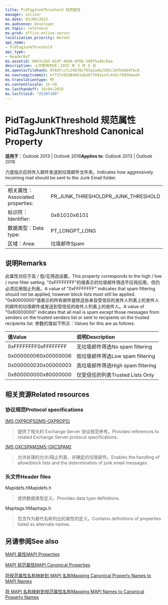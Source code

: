 ```yaml
---
title: PidTagJunkThreshold 规范属性
manager: soliver
ms.date: 03/09/2015
ms.audience: Developer
ms.topic: reference
ms.prod: office-online-server
localization_priority: Normal
api_name:
- PidTagJunkThreshold
api_type:
- HeaderDef
ms.assetid: 8067e2b5-02df-4b96-8f66-509f5a48c8aa
description: 上次修改时间：2015 年 3 月 9 日
ms.openlocfilehash: 078dfcc7c24870cf95a2a4b2385c34fbeb64fac0
ms.sourcegitcommit: ef717c65d8dd41ababffb01eafc443c79950aed4
ms.translationtype: MT
ms.contentlocale: zh-CN
ms.lasthandoff: 10/04/2018
ms.locfileid: "25387109"
---
```

# <a name="pidtagjunkthreshold-canonical-property"></a><span data-ttu-id="ad329-103">PidTagJunkThreshold 规范属性</span><span class="sxs-lookup"><span data-stu-id="ad329-103">PidTagJunkThreshold Canonical Property</span></span>

  
  
<span data-ttu-id="ad329-104">**适用于**：Outlook 2013 | Outlook 2016</span><span class="sxs-lookup"><span data-stu-id="ad329-104">**Applies to**: Outlook 2013 | Outlook 2016</span></span> 
  
<span data-ttu-id="ad329-105">力度指示应将传入邮件发送到垃圾邮件文件夹。</span><span class="sxs-lookup"><span data-stu-id="ad329-105">Indicates how aggressively incoming mail should be sent to the Junk Email folder.</span></span>
  
|||
|:-----|:-----|
|<span data-ttu-id="ad329-106">相关属性：</span><span class="sxs-lookup"><span data-stu-id="ad329-106">Associated properties:</span></span>  <br/> |<span data-ttu-id="ad329-107">PR_JUNK_THRESHOLD</span><span class="sxs-lookup"><span data-stu-id="ad329-107">PR_JUNK_THRESHOLD</span></span>  <br/> |
|<span data-ttu-id="ad329-108">标识符：</span><span class="sxs-lookup"><span data-stu-id="ad329-108">Identifier:</span></span>  <br/> |<span data-ttu-id="ad329-109">0x6101</span><span class="sxs-lookup"><span data-stu-id="ad329-109">0x6101</span></span>  <br/> |
|<span data-ttu-id="ad329-110">数据类型：</span><span class="sxs-lookup"><span data-stu-id="ad329-110">Data type:</span></span>  <br/> |<span data-ttu-id="ad329-111">PT_LONG</span><span class="sxs-lookup"><span data-stu-id="ad329-111">PT_LONG</span></span>  <br/> |
|<span data-ttu-id="ad329-112">区域：</span><span class="sxs-lookup"><span data-stu-id="ad329-112">Area:</span></span>  <br/> |<span data-ttu-id="ad329-113">垃圾邮件</span><span class="sxs-lookup"><span data-stu-id="ad329-113">Spam</span></span>  <br/> |
   
## <a name="remarks"></a><span data-ttu-id="ad329-114">说明</span><span class="sxs-lookup"><span data-stu-id="ad329-114">Remarks</span></span>

<span data-ttu-id="ad329-115">此属性对应于高 / 低/无筛选设置。</span><span class="sxs-lookup"><span data-stu-id="ad329-115">This property corresponds to the high / low / none filter setting.</span></span> <span data-ttu-id="ad329-116">"0xFFFFFFFF"的值表示的垃圾邮件筛选不应将应用，但仍必须应用阻止列表。</span><span class="sxs-lookup"><span data-stu-id="ad329-116">A value of "0xFFFFFFFF" indicates that spam filtering should not be applied, however block lists must still be applied.</span></span> <span data-ttu-id="ad329-117">"0x80000000"值表示的所有邮件是除这些来自受信任的发件人列表上的发件人的邮件的垃圾邮件或发送到受信任的收件人列表上的收件人。</span><span class="sxs-lookup"><span data-stu-id="ad329-117">A value of "0x80000000" indicates that all mail is spam except those messages from senders on the trusted senders list or sent to recipients on the trusted recipients list.</span></span> <span data-ttu-id="ad329-118">参数的值如下所示：</span><span class="sxs-lookup"><span data-stu-id="ad329-118">Values for this are as follows:</span></span>
  
|<span data-ttu-id="ad329-119">**值**</span><span class="sxs-lookup"><span data-stu-id="ad329-119">**Value**</span></span>|<span data-ttu-id="ad329-120">**说明**</span><span class="sxs-lookup"><span data-stu-id="ad329-120">**Description**</span></span>|
|:-----|:-----|
|<span data-ttu-id="ad329-121">0xFFFFFFFF</span><span class="sxs-lookup"><span data-stu-id="ad329-121">0xFFFFFFFF</span></span>  <br/> |<span data-ttu-id="ad329-122">无垃圾邮件筛选</span><span class="sxs-lookup"><span data-stu-id="ad329-122">No spam filtering</span></span>  <br/> |
|<span data-ttu-id="ad329-123">0x00000006</span><span class="sxs-lookup"><span data-stu-id="ad329-123">0x00000006</span></span>  <br/> |<span data-ttu-id="ad329-124">低垃圾邮件筛选</span><span class="sxs-lookup"><span data-stu-id="ad329-124">Low spam filtering</span></span>  <br/> |
|<span data-ttu-id="ad329-125">0x00000003</span><span class="sxs-lookup"><span data-stu-id="ad329-125">0x00000003</span></span>  <br/> |<span data-ttu-id="ad329-126">高垃圾邮件筛选</span><span class="sxs-lookup"><span data-stu-id="ad329-126">High spam filtering</span></span>  <br/> |
|<span data-ttu-id="ad329-127">0x80000000</span><span class="sxs-lookup"><span data-stu-id="ad329-127">0x80000000</span></span>  <br/> |<span data-ttu-id="ad329-128">仅受信任的列表</span><span class="sxs-lookup"><span data-stu-id="ad329-128">Trusted Lists Only</span></span>  <br/> |
   
## <a name="related-resources"></a><span data-ttu-id="ad329-129">相关资源</span><span class="sxs-lookup"><span data-stu-id="ad329-129">Related resources</span></span>

### <a name="protocol-specifications"></a><span data-ttu-id="ad329-130">协议规范</span><span class="sxs-lookup"><span data-stu-id="ad329-130">Protocol specifications</span></span>

<span data-ttu-id="ad329-131">[[MS OXPROPS]](https://msdn.microsoft.com/library/f6ab1613-aefe-447d-a49c-18217230b148%28Office.15%29.aspx)</span><span class="sxs-lookup"><span data-stu-id="ad329-131">[[MS-OXPROPS]](https://msdn.microsoft.com/library/f6ab1613-aefe-447d-a49c-18217230b148%28Office.15%29.aspx)</span></span>
  
> <span data-ttu-id="ad329-132">提供了相关的 Exchange Server 协议规范参考。</span><span class="sxs-lookup"><span data-stu-id="ad329-132">Provides references to related Exchange Server protocol specifications.</span></span>
    
<span data-ttu-id="ad329-133">[[MS OXCSPAM]](https://msdn.microsoft.com/library/522f8587-4aed-4cd6-831b-40bd87862189%28Office.15%29.aspx)</span><span class="sxs-lookup"><span data-stu-id="ad329-133">[[MS-OXCSPAM]](https://msdn.microsoft.com/library/522f8587-4aed-4cd6-831b-40bd87862189%28Office.15%29.aspx)</span></span>
  
> <span data-ttu-id="ad329-134">允许处理的允许/阻止列表，并确定的垃圾邮件。</span><span class="sxs-lookup"><span data-stu-id="ad329-134">Enables the handling of allow/block lists and the determination of junk email messages.</span></span>
    
### <a name="header-files"></a><span data-ttu-id="ad329-135">头文件</span><span class="sxs-lookup"><span data-stu-id="ad329-135">Header files</span></span>

<span data-ttu-id="ad329-136">Mapidefs.h</span><span class="sxs-lookup"><span data-stu-id="ad329-136">Mapidefs.h</span></span>
  
> <span data-ttu-id="ad329-137">提供数据类型定义。</span><span class="sxs-lookup"><span data-stu-id="ad329-137">Provides data type definitions.</span></span>
    
<span data-ttu-id="ad329-138">Mapitags.h</span><span class="sxs-lookup"><span data-stu-id="ad329-138">Mapitags.h</span></span>
  
> <span data-ttu-id="ad329-139">包含作为替代名称列出的属性的定义。</span><span class="sxs-lookup"><span data-stu-id="ad329-139">Contains definitions of properties listed as alternate names.</span></span>
    
## <a name="see-also"></a><span data-ttu-id="ad329-140">另请参阅</span><span class="sxs-lookup"><span data-stu-id="ad329-140">See also</span></span>



[<span data-ttu-id="ad329-141">MAPI 属性</span><span class="sxs-lookup"><span data-stu-id="ad329-141">MAPI Properties</span></span>](mapi-properties.md)
  
[<span data-ttu-id="ad329-142">MAPI 规范属性</span><span class="sxs-lookup"><span data-stu-id="ad329-142">MAPI Canonical Properties</span></span>](mapi-canonical-properties.md)
  
[<span data-ttu-id="ad329-143">将规范属性名称映射到 MAPI 名称</span><span class="sxs-lookup"><span data-stu-id="ad329-143">Mapping Canonical Property Names to MAPI Names</span></span>](mapping-canonical-property-names-to-mapi-names.md)
  
[<span data-ttu-id="ad329-144">将 MAPI 名称映射到规范属性名称</span><span class="sxs-lookup"><span data-stu-id="ad329-144">Mapping MAPI Names to Canonical Property Names</span></span>](mapping-mapi-names-to-canonical-property-names.md)

